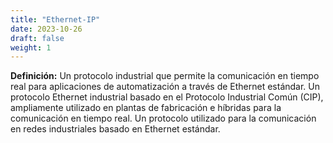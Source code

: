 ```yaml
---
title: "Ethernet-IP"
date: 2023-10-26
draft: false
weight: 1
---
```


**Definición:** Un protocolo industrial que permite la comunicación en tiempo real para aplicaciones de automatización a través de Ethernet estándar. Un protocolo Ethernet industrial basado en el Protocolo Industrial Común (CIP), ampliamente utilizado en plantas de fabricación e híbridas para la comunicación en tiempo real. Un protocolo utilizado para la comunicación en redes industriales basado en Ethernet estándar.

